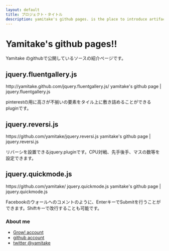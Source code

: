 ```yaml
---
layout: default
title: プロジェクト・タイトル
description: yamitake's github pages. is the place to introduce artifacts yamitake.
---
```


Yamitake's github pages!!
===============
Yamitake のgithubで公開しているソースの紹介ページです。



<div class="row">
  <div class="span5">
    <h2>jquery.fluentgallery.js</h2>
    <p>
      <span itemscope="" itemref="rectangle" itemtype="http://growbutton.com/ns#button">
      <span itemprop="url">http://yamitake.github.com/jquery.fluentgallery.js/</span>
      <span itemprop="title">yamitake's github page | jquery.fluentgallery.js</span>
      </span>
    </p>
    <p>pinterestの用に高さが不揃いの要素をタイル上に敷き詰めることができるpluginです。</p>
  </div>
  <div class="span5">
    <h2>jquery.reversi.js</h2>
    <p>
      <span itemscope="" itemref="rectangle" itemtype="http://growbutton.com/ns#button">
      <span itemprop="url">https://github.com/yamitake/jquery.reversi.js</span>
      <span itemprop="title">yamitake's github page | jquery.reversi.js</span>
      </span>
    </p>
    <p>リバーシを設置できるjquery.pluginです。CPU対戦、先手後手、マスの数等を設定できます。</p>
 </div>
  <div class="span5">
    <h2>jquery.quickmode.js</h2>
    <p>
      <span itemscope="" itemref="rectangle" itemtype="http://growbutton.com/ns#button">
      <span itemprop="url">https://github.com/yamitake/ jquery.quickmode.js</span>
      <span itemprop="title">yamitake's github page |  jquery.quickmode.js</span>
      </span>
    </p>
    <p>Facebookのウォールへのコメントのように、EnterキーでSubmitを行うことができます。Shiftキーで改行することも可能です。</p>
  </div>
</div>

<div>
    <h3>About me</h3>
    <ul>
      <li>
        <a target="_blank" href="http://growbutton.com/yamitake">Grow! account</a>
      </li>
      <li>
        <a target="_blank" href="https://github.com/yamitake/">github account</a>
      </li>
      <li>
        <a target="_blank" href="https://twitter.com/#!/yamitake">twitter @yamitake</a>
      </li>
    </ul>
</div>